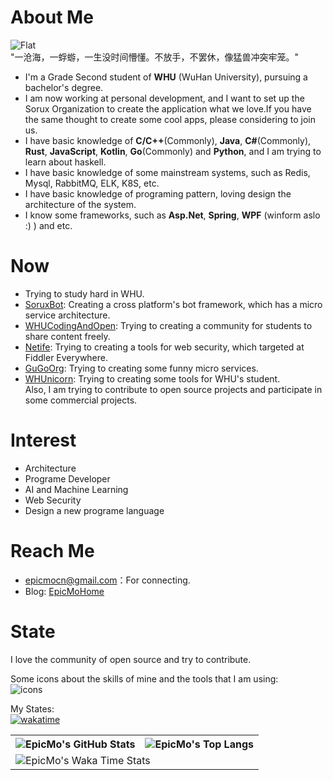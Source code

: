 # About Me
![Flat](https://komarev.com/ghpvc/?username=liaosunny123&style=flat-square)  
"一沧海，一蜉蝣，一生没时间懵懂。不放手，不罢休，像猛兽冲突牢笼。"  
- I'm a Grade Second student of **WHU** (WuHan University), pursuing a bachelor's degree.  
- I am now working at personal development, and I want to set up the Sorux Organization to create the application what we love.If you have the same thought to create some cool apps, please considering to join us.  
- I have basic knowledge of **C/C++**(Commonly), **Java**, **C#**(Commonly), **Rust**, **JavaScript**, **Kotlin**, **Go**(Commonly) and **Python**, and I am trying to learn about haskell.  
- I have basic knowledge of some mainstream systems, such as Redis, Mysql, RabbitMQ, ELK, K8S, etc. 
- I have basic knowledge of programing pattern, loving design the architecture of the system.  
- I know some frameworks, such as **Asp.Net**, **Spring**, **WPF** (winform aslo :) ) and etc.
# Now  
- Trying to study hard in WHU.  
- [SoruxBot](https://github.com/SoruxBot/SoruxBot): Creating a cross platform's bot framework, which has a micro service architecture.  
- [WHUCodingAndOpen](https://github.com/WHUCodingAndOpen/whucao): Trying to creating a community for students to share content freely.
- [Netife](https://github.com/Netife): Trying to creating a tools for web security, which targeted at Fiddler Everywhere.
- [GuGoOrg](https://github.com/GuGoOrg): Trying to creating some funny micro services.
- [WHUnicorn](https://github.com/WHUnicorn): Trying to creating some tools for WHU's student.  
Also, I am trying to contribute to open source projects and participate in some commercial projects.  
# Interest  
- Architecture  
- Programe Developer  
- AI and Machine Learning  
- Web Security  
- Design a new programe language  
# Reach Me
- epicmocn@gmail.com：For connecting.   
- Blog: [EpicMoHome](https://www.epicmo.cn)  
# State

I love the community of open source and try to contribute.  

Some icons about the skills of mine and the tools that I am using:  
![icons](https://skillicons.dev/icons?i=androidstudio,arduino,aws,azure,bash,blender,c,cs,cpp,cloudflare,cmake,css,dart,discord,bots,django,docker,dotnet,electron,express,fastapi,figma,flutter,git,github,gitlab,go,gradle,grafana,haskell,html,idea,ipfs,java,js,jenkins,jquery,kafka,kotlin,ktor,kubernetes,latex,linux,lua,md,matlab,maven,mongodb,mysql,nextjs,nginx,nodejs,ps,php,postman,powershell,prometheus,py,pytorch,qt,rabbitmq,react,redis,redux,regex,rust,spring,sqlite,supabase,selenium,tailwind,tauri,ts,unity,vercel,visualstudio,vite,vscode,vue,webpack,wordpress)  

My States:  
[![wakatime](https://wakatime.com/badge/user/eead0727-a7aa-40dd-a431-91afa9b6535f.svg)](https://wakatime.com/@epicmo)<br>
<table>
  <tr>
    <th>
      <img alt="EpicMo's GitHub Stats" src="https://github-readme-stats-git-masterrstaa-rickstaa.vercel.app/api?username=liaosunny123&show_icons=true&theme=transparent&hide_border=true" align="center" />
    </th>
    <th>
      <img alt="EpicMo's Top Langs" src="https://github-readme-stats-git-masterrstaa-rickstaa.vercel.app/api/top-langs/?username=liaosunny123&layout=compact&theme=transparent&hide_border=true&langs_count=10&hide=CMake" align="center" /> 
    </th>
  </tr>
  <tr>
    <td colspan=2>
      <img alt="EpicMo's Waka Time Stats" src="https://github-readme-stats.vercel.app/api/wakatime?username=epicmo&hide_border=true&layout=compact&theme=transparent&custom_title=WorkTimeThisWeek&range=last_7_days" align="center"/>
    </td>
  </tr>
</table>
